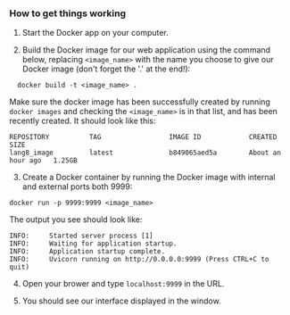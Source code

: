 ### How to get things working

1. Start the Docker app on your computer.

2. Build the Docker image for our web application using the command below, replacing `<image_name>` with the name you choose to give our Docker image (don't forget the '.' at the end!):

```  docker build -t <image_name> .```

Make sure the docker image has been successfully created by running `docker images` and checking the `<image_name>` is in that list, and has been recently created. It should look like this:

``` 
REPOSITORY          TAG                 IMAGE ID            CREATED             SIZE
lang8_image         latest              b849065aed5a        About an hour ago   1.25GB
```

3. Create a Docker container by running the Docker image with internal and external ports both 9999:

`docker run -p 9999:9999 <image_name>`

The output you see should look like:

``` 
INFO:     Started server process [1]
INFO:     Waiting for application startup.
INFO:     Application startup complete.
INFO:     Uvicorn running on http://0.0.0.0:9999 (Press CTRL+C to quit)
```

4. Open your brower and type `localhost:9999` in the URL. 

5. You should see our interface displayed in the window.

